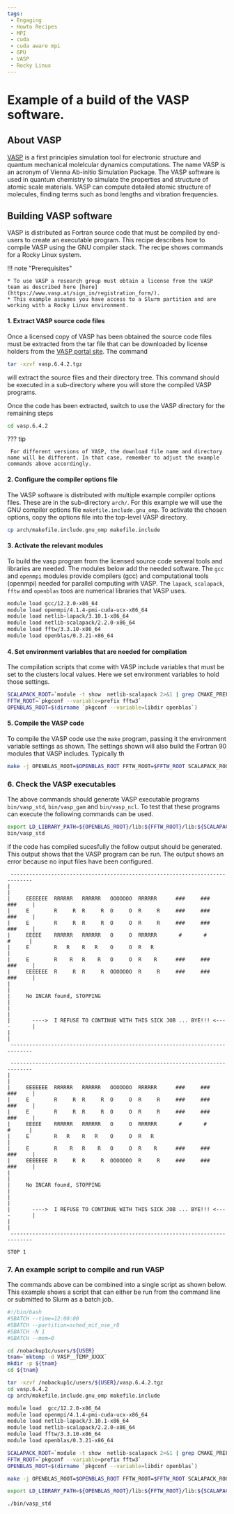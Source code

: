 ```yaml
---
tags:
 - Engaging
 - Howto Recipes
 - MPI
 - cuda
 - cuda aware mpi
 - GPU
 - VASP
 - Rocky Linux
---
```


# Example of a build of the VASP software.

## About VASP

[VASP](https://www.vasp.at) is a first principles simulation tool for electronic structure and quantum mechanical molelcular dynamics computations. The name VASP is an acronym of Vienna Ab-initio Simulation Package. The VASP software is used in quantum chemistry to simulate the properties and structure of atomic scale materials. VASP can compute
detailed atomic structure of molecules, finding terms such as bond lengths and vibration frequencies.

## Building VASP software

VASP is distributed as Fortran source code that must be compiled by end-users to create an executable program. This recipe describes how to compile
VASP using the GNU compiler stack. The recipe shows commands for a Rocky Linux system.

!!! note "Prerequisites"

    * To use VASP a research group must obtain a license from the VASP team as described here [here](https://www.vasp.at/sign_in/registration_form/).
    * This example assumes you have access to a Slurm partition and are working with a Rocky Linux environment.

#### 1. Extract VASP source code files

Once a licensed copy of VASP has been obtained the source code files must be extracted from the tar file that can be
downloaded by license holders from the [VASP portal site](https://www.vasp.at/sign_in/portal/). The command

```bash
tar -xzvf vasp.6.4.2.tgz
```

will extract the source files and their directory tree. This command should be executed in a sub-directory where you will
store the compiled VASP programs. 

Once the code has been extracted, switch to use the VASP directory for the remaining steps

```bash
cd vasp.6.4.2
```

??? tip

     For different versions of VASP, the download file name and directory name will be different. In that case, remember to adjust the example commands above accordingly.

#### 2. Configure the compiler options file

The VASP software is distributed with multiple example compiler options files. 
These are in the sub-directory `arch/`. 
For this example we will use the GNU compiler options file `makefile.include.gnu_omp`. 
To activate the chosen options, copy the options file into the top-level VASP directory.

```bash
cp arch/makefile.include.gnu_omp makefile.include
```

#### 3. Activate the relevant modules

To build the vasp program from the licensed source code several tools and libraries are needed. 
The modules below add the needed software. 
The `gcc` and `openmpi` modules provide compilers (gcc) and computational tools (openmpi) 
needed for parallel computing with VASP. 
The `lapack`, `scalapack`, `fftw` and `openblas` toos are numerical libraries that VASP uses.

```bash
module load gcc/12.2.0-x86_64
module load openmpi/4.1.4-pmi-cuda-ucx-x86_64
module load netlib-lapack/3.10.1-x86_64
module load netlib-scalapack/2.2.0-x86_64
module load fftw/3.3.10-x86_64
module load openblas/0.3.21-x86_64
```

#### 4. Set environment variables that are needed for compilation

The compilation scripts that come with VASP include variables that must be set to
the clusters local values. Here we set environment variables to hold those settings.

```bash
SCALAPACK_ROOT=`module -t show  netlib-scalapack 2>&1 | grep CMAKE_PREFIX_PATH | awk -F, '{print $2}'  | awk -F\" '{print $2}'`
FFTW_ROOT=`pkgconf --variable=prefix fftw3`
OPENBLAS_ROOT=$(dirname `pkgconf --variable=libdir openblas`)
```

#### 5. Compile the VASP code

To compile the VASP code use the `make` program, passing it the environment variable settings as
shown. The settings shown will also build the Fortran 90 modules that VASP includes. Typically th

```bash
make -j OPENBLAS_ROOT=$OPENBLAS_ROOT FFTW_ROOT=$FFTW_ROOT SCALAPACK_ROOT=$SCALAPACK_ROOT MODS=1 DEPS=1
```

### 6. Check the VASP executables

The above commands should generate VASP executable programs `bin/vasp_std`, `bin/vasp_gam` and
`bin/vasp_ncl`. To test that these programs can execute the following commands can be used.

```bash
export LD_LIBRARY_PATH=${OPENBLAS_ROOT}/lib:${FFTW_ROOT}/lib:${SCALAPACK_ROOT}/lib:${LD_LIBRARY_PATH}
bin/vasp_std
```

if the code has compiled sucesfully the follow output should be generated. This output shows that the 
VASP program can be run. The output shows an error because no input files have been configured.

```
 -----------------------------------------------------------------------------
|                                                                             |
|     EEEEEEE  RRRRRR   RRRRRR   OOOOOOO  RRRRRR      ###     ###     ###     |
|     E        R     R  R     R  O     O  R     R     ###     ###     ###     |
|     E        R     R  R     R  O     O  R     R     ###     ###     ###     |
|     EEEEE    RRRRRR   RRRRRR   O     O  RRRRRR       #       #       #      |
|     E        R   R    R   R    O     O  R   R                               |
|     E        R    R   R    R   O     O  R    R      ###     ###     ###     |
|     EEEEEEE  R     R  R     R  OOOOOOO  R     R     ###     ###     ###     |
|                                                                             |
|     No INCAR found, STOPPING                                                |
|                                                                             |
|       ---->  I REFUSE TO CONTINUE WITH THIS SICK JOB ... BYE!!! <----       |
|                                                                             |
 -----------------------------------------------------------------------------

 -----------------------------------------------------------------------------
|                                                                             |
|     EEEEEEE  RRRRRR   RRRRRR   OOOOOOO  RRRRRR      ###     ###     ###     |
|     E        R     R  R     R  O     O  R     R     ###     ###     ###     |
|     E        R     R  R     R  O     O  R     R     ###     ###     ###     |
|     EEEEE    RRRRRR   RRRRRR   O     O  RRRRRR       #       #       #      |
|     E        R   R    R   R    O     O  R   R                               |
|     E        R    R   R    R   O     O  R    R      ###     ###     ###     |
|     EEEEEEE  R     R  R     R  OOOOOOO  R     R     ###     ###     ###     |
|                                                                             |
|     No INCAR found, STOPPING                                                |
|                                                                             |
|       ---->  I REFUSE TO CONTINUE WITH THIS SICK JOB ... BYE!!! <----       |
|                                                                             |
 -----------------------------------------------------------------------------

STOP 1
```

### 7. An example script to compile and run VASP

The commands above can be combined into a single script as shown below. This example
shows a script that can either be run from the command line or submitted to Slurm 
as a batch job.

```bash
#!/bin/bash
#SBATCH --time=12:00:00
#SBATCH --partition=sched_mit_nse_r8
#SBATCH -N 1
#SBATCH --mem=0

cd /nobackup1c/users/${USER}
tnam=`mktemp -d VASP__TEMP_XXXX`
mkdir -p ${tnam}
cd ${tnam}

tar -xzvf /nobackup1c/users/${USER}/vasp.6.4.2.tgz
cd vasp.6.4.2
cp arch/makefile.include.gnu_omp makefile.include

module load  gcc/12.2.0-x86_64
module load openmpi/4.1.4-pmi-cuda-ucx-x86_64
module load netlib-lapack/3.10.1-x86_64
module load netlib-scalapack/2.2.0-x86_64
module load fftw/3.3.10-x86_64
module load openblas/0.3.21-x86_64

SCALAPACK_ROOT=`module -t show  netlib-scalapack 2>&1 | grep CMAKE_PREFIX_PATH | awk -F, '{print $2}'  | awk -F\" '{print $2}'`
FFTW_ROOT=`pkgconf --variable=prefix fftw3`
OPENBLAS_ROOT=$(dirname `pkgconf --variable=libdir openblas`)

make -j OPENBLAS_ROOT=$OPENBLAS_ROOT FFTW_ROOT=$FFTW_ROOT SCALAPACK_ROOT=$SCALAPACK_ROOT MODS=1 DEPS=1

export LD_LIBRARY_PATH=${OPENBLAS_ROOT}/lib:${FFTW_ROOT}/lib:${SCALAPACK_ROOT}/lib

./bin/vasp_std
```

